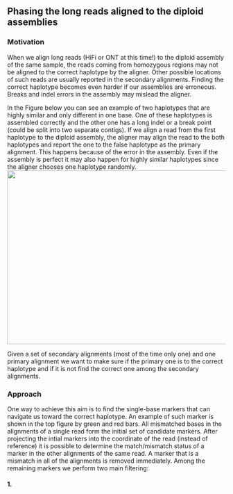 ## Phasing the long reads aligned to the diploid assemblies

### Motivation
When we align long reads (HiFi or ONT at this time!) to the diploid assembly of the same sample, the reads coming from homozygous regions may
not be aligned to the correct haplotype by the aligner. Other possible locations of such reads are usually reported in the secondary alignments. Finding 
the correct haplotype becomes even harder if our assemblies are erroneous. Breaks and indel errors in the assembly may mislead the aligner. 

In the Figure below you can see an example of two haplotypes that are highly similar and only different in one base. One of these haplotypes is assembled 
correctly and the other one has a long indel or a break point (could be split into two separate contigs). If we align a read from the first haplotype to
the diploid assembly, the aligner may align the read to the both haplotypes and report the one to the false haplotype as the primary alignment. This happens
because of the error in the assembly. Even if the assembly is perfect it may also happen for highly similar haplotypes since 
the aligner chooses one haplotype randomly.
<img src="https://github.com/human-pangenomics/hpp_production_workflows/blob/asset/coverage/phasing/images/phase_reads_1.png" width="700" height="400">

Given a set of secondary alignments (most of the time only one) and one primary alignment we want to make sure if 
the primary one is to the correct haplotype and if it is not find the correct one among the secondary alignments.

### Approach

One way to achieve this aim is to find the single-base markers that can navigate us toward the correct haplotype. An example of such marker is shown
in the top figure by green and red bars. All mismatched bases in the alignments of a single read form the initial set of candidate markers. After 
projecting the intial markers into the coordinate of the read (instead of reference) it is possible to determine the match/mismatch status of a marker in 
the other alignments of the same read. A marker that is a mismatch in all of the alignments is removed immediately. Among the remaining markers
we perform two main filtering:

#### 1. 


